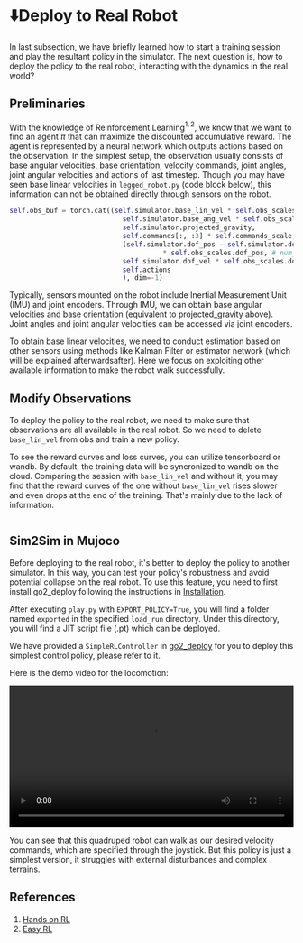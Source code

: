 # ⬇️Deploy to Real Robot

In last subsection, we have briefly learned how to start a training session and play the resultant policy in the simulator. The next question is, how to deploy the policy to the real robot, interacting with the dynamics in the real world? 

## Preliminaries

With the knowledge of Reinforcement Learning$^{1,2}$, we know that we want to find an agent $\pi$ that can maximize the discounted accumulative reward. The agent is represented by a neural network which outputs actions based on the observation. In the simplest setup, the observation usually consists of base angular velocities, base orientation, velocity commands, joint angles, joint angular velocities and actions of last timestep. Though you may have seen base linear velocities in `legged_robot.py` (code block below), this information can not be obtained directly through sensors on the robot.

```python
self.obs_buf = torch.cat((self.simulator.base_lin_vel * self.obs_scales.lin_vel,                    # 3
                            self.simulator.base_ang_vel * self.obs_scales.ang_vel,                   # 3
                            self.simulator.projected_gravity,                                         # 3
                            self.commands[:, :3] * self.commands_scale,                   # 3
                            (self.simulator.dof_pos - self.simulator.default_dof_pos) 
                                      * self.obs_scales.dof_pos, # num_dofs
                            self.simulator.dof_vel * self.obs_scales.dof_vel,                         # num_dofs
                            self.actions                                                    # num_actions
                            ), dim=-1)
```

Typically, sensors mounted on the robot include Inertial Measurement Unit (IMU) and joint encoders. Through IMU, we can obtain base angular velocities and base orientation (equivalent to projected_gravity above). Joint angles and joint angular velocities can be accessed via joint encoders. 

To obtain base linear velocities, we need to conduct estimation based on other sensors using methods like Kalman Filter or estimator network (which will be explained afterwardsafter). Here we focus on exploiting other available information to make the robot walk successfully.

## Modify Observations

To deploy the policy to the real robot, we need to make sure that observations are all available in the real robot. So we need to delete `base_lin_vel` from obs and train a new policy.

To see the reward curves and loss curves, you can utilize tensorboard or wandb. By default, the training data will be syncronized to wandb on the cloud. Comparing the session with `base_lin_vel` and without it, you may find that the reward curves of the one without `base_lin_vel` rises slower and even drops at the end of the training. That's mainly due to the lack of information.

```{figure} ../../_static/images/compare_with_and_wo_lin_vel.png
```

## Sim2Sim in Mujoco

Before deploying to the real robot, it's better to deploy the policy to another simulator. In this way, you can test your policy's robustness and avoid potential collapse on the real robot. To use this feature, you need to first install go2_deploy following the instructions in [Installation](installation.md).

After executing `play.py` with `EXPORT_POLICY=True`, you will find a folder named `exported` in the specified `load_run` directory. Under this directory, you will find a JIT script file (.pt) which can be deployed.

We have provided a `SimpleRLController` in [go2_deploy](https://github.com/lupinjia/go2_deploy/tree/main) for you to deploy this simplest control policy, please refer to it.

Here is the demo video for the locomotion:

<video preload="auto" controls="True" width="100%">
<source src="https://github.com/lupinjia/genesis_lr/raw/main/docs/source/_static/videos/simple_rl_demo.mp4" type="video/mp4">
</video>

You can see that this quadruped robot can walk as our desired velocity commands, which are specified through the joystick. But this policy is just a simplest version, it struggles with external disturbances and complex terrains.

## References

1. [Hands on RL](https://hrl.boyuai.com/)
2. [Easy RL](https://datawhalechina.github.io/easy-rl/#/)
